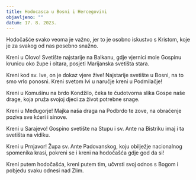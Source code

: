 ```yaml
---
title: Hodocasca u Bosni i Hercegovini
objavljeno: ""
datum: 17. 8. 2023.
---
```

Hodočašće svako veoma je važno,
jer to je osobno iskustvo s Kristom,
koje je za svakog od nas posebno snažno.

Kreni u Olovo!
Svetište najstarije na Balkanu,
gdje vjernici mole Gospinu krunicu oko župe i oltara,
posjeti Marijanska svetišta stara.

Kreni kod sv. Ive,
on je dokaz vjere žive!
Najstarije svetište u Bosni,
na to smo vrlo ponosni.
Kreni svetom Ivi u naručje
kreni u Podmilačje!

Kreni u Komušinu na brdo Kondžilo,
čeka te čudotvorna slika Gospe naše drage,
koja pruža svojoj djeci
za život potrebne snage.

Kreni u Međugorje!
Majka naša draga
na Podbrdo te zove,
na obraćenje poziva sve kćeri i sinove.

Kreni u Sarajevo!
Gospino svetište na Stupu i
sv. Ante na Bistriku
imaj i ta svetišta na vidiku.

Kreni u Prnjavor!
Župa sv. Ante Padovanskog,
koju obilježje nacionalnog spomenika krasi,
pokreni se i kreni na hodočašća gdje god da si!

Kreni putem hodočašća,
kreni putem tim, učvrsti svoj odnos s Bogom
i pobjedu svaku odnesi nad Zlim.